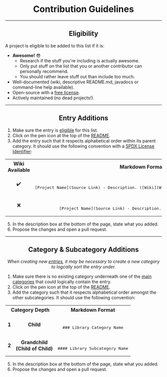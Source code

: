 <h1 align="center">Contribution Guidelines</h1>

---

<h2 align="center">Eligibility</h2>

A project is eligible to be added to this list if it is:
- **Awesome!** :sunglasses:
    - Research if the stuff you're including is actually awesome.
    - Only put stuff on the list that you or another contributor can personally recommend.
    - You should rather leave stuff out than include too much.
- Well-documented (wiki, descriptive README.md, javadocs or command-line help available).
- Open-source with a [free license](https://www.gnu.org/licenses/license-list.html).
- Actively maintained (no dead projects!).

---

<h2 align="center">Entry Additions</h2>

1. Make sure the entry is [eligible](#eligibility) for this list.
2. Click on the pen icon at the top of the [README](README.md).
3. Add the entry such that it respects alphabetical order within its parent category. It should use the following convention with a [SPDX License Identifier](https://spdx.org/licenses):

<div align="center">
  <table>
    <tr>
      <th>Wiki Available</th> <th>Markdown Format</th>
    </tr>
    <tr>
      <td align="center">✔️</td>
      <td align="center">
        <br />
        <pre lang="markdown">[Project Name](Source Link) - Description. ([Wiki](Wiki Link)) `SPDX License Identifier`</pre>
      </td>
    </tr>
    <tr>
      <td align="center">❌</td>
      <td align="center">
        <br />
        <pre lang="markdown">[Project Name](Source Link) - Description. `SPDX License Identifier`</pre>
      </td>
    </tr>
  </table>
</div>

5. In the description box at the bottom of the page, state what you added.
6. Propose the changes and open a pull request.

---

<h2 align="center">Category & Subcategory Additions</h2>

<p align="center"><i>When creating new <a href="#entry-additions">entries</a>, it may be necessary to create a new category to logcally sort the entry under.</i></p>

1. Make sure there is no existing category underneath one of the [main categories](README.md#contents-) that could logically contain the entry.
2. Click on the pen icon at the top of the [README](README.md).
3. Add the category such that it respects alphabetical order amongst the other subcategories. It should use the following convention:

<div align="center">
  <table>
    <tr>
      <th colspan=2>Category Depth</th> <th>Markdown Format</th>
    </tr>
    <tr>
      <td align="center"><b>1</b></td>
      <td align="center"><b>Child</b></td>
      <td align="center">
        <br />
        <pre lang="markdown">### Library Category Name</pre>
      </td>
    </tr>
    <tr>
      <td align="center"><b>2</b></td>
      <td align="center"><b>Grandchild<br />(Child of Child)</b></td>
      <td align="center">
        <br />
        <pre lang="markdown">#### Library Subcategory Name</pre>
      </td>
    </tr>
  </table>
</div>

5. In the description box at the bottom of the page, state what you added.
6. Propose the changes and open a pull request.
